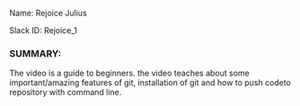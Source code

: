 <!DOCTYPE html>
  <head>
</head>
   <body>
     <p>Name: Rejoice Julius</p>
  <p>Slack ID: Rejoice_1</p>
  <p><h3>SUMMARY:</h1></p>
  
  <p>The video is a guide to beginners. the video teaches about some important/amazing features of git, installation of git and how to push codeto repository with command line.</p>


</body>
</html>
